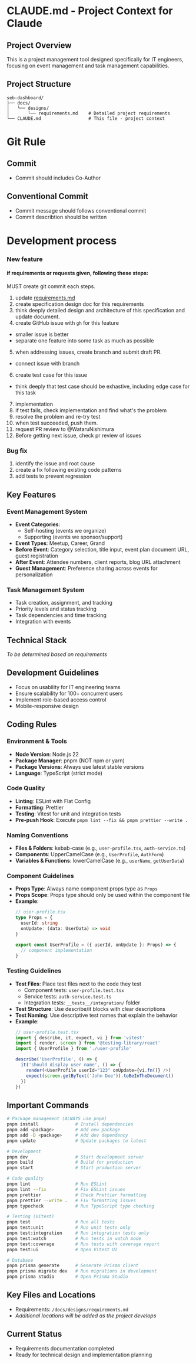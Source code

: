 # CLAUDE.md - Project Context for Claude

## Project Overview
This is a project management tool designed specifically for IT engineers, focusing on event management and task management capabilities.

## Project Structure
```
seb-dashboard/
├── docs/
│   └── designs/
│       └── requirements.md    # Detailed project requirements
└── CLAUDE.md                  # This file - project context
```

# Git Rule

## Commit
- Commit should includes Co-Author

## Conventional Commit
- Commit message should follows conventional commit
- Commit describtion should be written

# Development process

### New feature

#### if requirements or requests given, following these steps:

MUST create git commit each steps.

1. update [requirements.md](./docs/designs/requirements.md)
2. create specification design doc for this requirements
3. think deeply detailed design and architecture of this specification and update document.
4. create GitHub issue with `gh` for this feature
  - smaller issue is better
  - separate one feature into some task as much as possible
5. when addressing issues, create branch and submit draft PR.
  - connect issue with branch
6. create test case for this issue
  - think deeply that test case should be exhastive, including edge case for this task
7. implementation
8. if test fails, check implementation and find what's the problem 
9. resolve the problem and re-try test
10. when test succeeded, push them.
11. request PR review to @WataruNishimura
12. Before getting next issue, check pr review of issues

### Bug fix
1. identify the issue and root cause
2. create a fix following existing code patterns
3. add tests to prevent regression

## Key Features

### Event Management System
- **Event Categories**: 
  - Self-hosting (events we organize)
  - Supporting (events we sponsor/support)
- **Event Types**: Meetup, Career, Grand
- **Before Event**: Category selection, title input, event plan document URL, guest registration
- **After Event**: Attendee numbers, client reports, blog URL attachment
- **Guest Management**: Preference sharing across events for personalization

### Task Management System
- Task creation, assignment, and tracking
- Priority levels and status tracking
- Task dependencies and time tracking
- Integration with events

## Technical Stack
*To be determined based on requirements*

## Development Guidelines
- Focus on usability for IT engineering teams
- Ensure scalability for 100+ concurrent users
- Implement role-based access control
- Mobile-responsive design

## Coding Rules
### Environment & Tools
- **Node Version**: Node.js 22
- **Package Manager**: pnpm (NOT npm or yarn)
- **Package Versions**: Always use latest stable versions
- **Language**: TypeScript (strict mode)

### Code Quality
- **Linting**: ESLint with Flat Config
- **Formatting**: Prettier
- **Testing**: Vitest for unit and integration tests
- **Pre-push Hook**: Execute `pnpm lint --fix && pnpm prettier --write .`

### Naming Conventions
- **Files & Folders**: kebab-case (e.g., `user-profile.tsx`, `auth-service.ts`)
- **Components**: UpperCamelCase (e.g., `UserProfile`, `AuthForm`)
- **Variables & Functions**: lowerCamelCase (e.g., `userName`, `getUserData`)

### Component Guidelines
- **Props Type**: Always name component props type as `Props`
- **Props Scope**: Props type should only be used within the component file
- **Example**:
  ```typescript
  // user-profile.tsx
  type Props = {
    userId: string
    onUpdate: (data: UserData) => void
  }
  
  export const UserProfile = ({ userId, onUpdate }: Props) => {
    // component implementation
  }
  ```

### Testing Guidelines
- **Test Files**: Place test files next to the code they test
  - Component tests: `user-profile.test.tsx`
  - Service tests: `auth-service.test.ts`
  - Integration tests: `__tests__/integration/` folder
- **Test Structure**: Use describe/it blocks with clear descriptions
- **Test Naming**: Use descriptive test names that explain the behavior
- **Example**:
  ```typescript
  // user-profile.test.tsx
  import { describe, it, expect, vi } from 'vitest'
  import { render, screen } from '@testing-library/react'
  import { UserProfile } from './user-profile'
  
  describe('UserProfile', () => {
    it('should display user name', () => {
      render(<UserProfile userId="123" onUpdate={vi.fn()} />)
      expect(screen.getByText('John Doe')).toBeInTheDocument()
    })
  })
  ```

## Important Commands
```bash
# Package management (ALWAYS use pnpm)
pnpm install              # Install dependencies
pnpm add <package>        # Add new package
pnpm add -D <package>     # Add dev dependency
pnpm update               # Update packages to latest

# Development
pnpm dev                  # Start development server
pnpm build                # Build for production
pnpm start                # Start production server

# Code quality
pnpm lint                 # Run ESLint
pnpm lint --fix           # Fix ESLint issues
pnpm prettier             # Check Prettier formatting
pnpm prettier --write .   # Fix formatting issues
pnpm typecheck            # Run TypeScript type checking

# Testing (Vitest)
pnpm test                 # Run all tests
pnpm test:unit            # Run unit tests only
pnpm test:integration     # Run integration tests only
pnpm test:watch           # Run tests in watch mode
pnpm test:coverage        # Run tests with coverage report
pnpm test:ui              # Open Vitest UI

# Database
pnpm prisma generate      # Generate Prisma client
pnpm prisma migrate dev   # Run migrations in development
pnpm prisma studio        # Open Prisma Studio
```

## Key Files and Locations
- Requirements: `/docs/designs/requirements.md`
- *Additional locations will be added as the project develops*

## Current Status
- Requirements documentation completed
- Ready for technical design and implementation planning